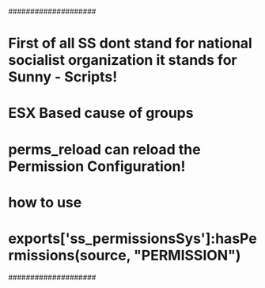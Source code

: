 ####################
# First of all SS dont stand for national socialist organization it stands for Sunny - Scripts!
# ESX Based cause of groups
# perms_reload can reload the Permission Configuration!
# how to use
# exports['ss_permissionsSys']:hasPermissions(source, "PERMISSION")
####################